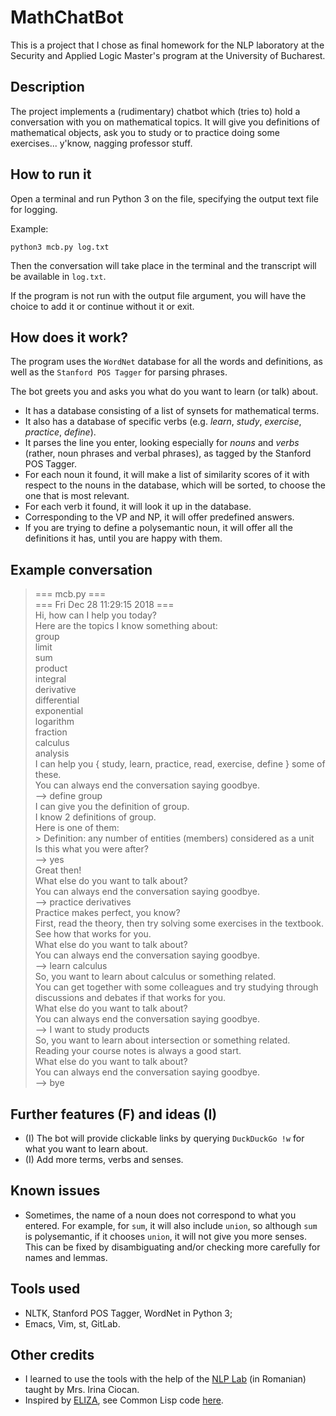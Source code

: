 # MathChatBot

This is a project that I chose as final homework for the NLP laboratory at the Security and Applied Logic Master's program at the University of Bucharest.

## Description
The project implements a (rudimentary) chatbot which (tries to) hold a conversation with you on mathematical topics. It will give you definitions of mathematical objects, ask you to study or to practice doing some exercises... y'know, nagging professor stuff.

## How to run it
Open a terminal and run Python 3 on the file, specifying the output text file for logging.

Example:

``` shell
python3 mcb.py log.txt
```

Then the conversation will take place in the terminal and the transcript will be available in `log.txt`.

If the program is not run with the output file argument, you will have the choice to add it or continue without it or exit.

## How does it work?
The program uses the `WordNet` database for all the words and definitions, as well as the `Stanford POS Tagger` for parsing phrases.

The bot greets you and asks you what do you want to learn (or talk) about.

- It has a database consisting of a list of synsets for mathematical terms. 
- It also has a database of specific verbs (e.g. *learn*, *study*, *exercise*, *practice*, *define*).
- It parses the line you enter, looking especially for *nouns* and *verbs* (rather, noun phrases and verbal phrases), as tagged by the Stanford POS Tagger.
- For each noun it found, it will make a list of similarity scores of it with respect to the nouns in the database, which will be sorted, to choose the one that is most relevant.
- For each verb it found, it will look it up in the database.
- Corresponding to the VP and NP, it will offer predefined answers.
- If you are trying to define a polysemantic noun, it will offer all the definitions it has, until you are happy with them.

## Example conversation
> === mcb.py === <br />
> === Fri Dec 28 11:29:15 2018 === <br />
> Hi, how can I help you today? <br />
> Here are the topics I know something about: <br />
> group <br />
> limit <br />
> sum <br />
> product <br />
> integral <br />
> derivative <br />
> differential <br />
> exponential <br />
> logarithm <br />
> fraction <br />
> calculus <br />
> analysis <br />
> I can help you { study, learn, practice, read, exercise, define } some of these. <br />
> You can always end the conversation saying goodbye. <br />
> --> define group <br />
> I can give you the definition of group. <br />
> I know 2 definitions of group. <br />
> Here is one of them: <br />
> &gt; Definition: any number of entities (members) considered as a unit <br />
> Is this what you were after? <br />
> --> yes <br />
> Great then! <br />
> What else do you want to talk about? <br />
> You can always end the conversation saying goodbye. <br />
> --> practice derivatives <br />
> Practice makes perfect, you know? <br />
> First, read the theory, then try solving some exercises in the textbook. See how that works for you. <br />
> What else do you want to talk about? <br />
> You can always end the conversation saying goodbye. <br />
> --> learn calculus <br />
> So, you want to learn about calculus or something related. <br />
> You can get together with some colleagues and try studying through discussions and debates if that works for you. <br />
> What else do you want to talk about? <br />
> You can always end the conversation saying goodbye. <br />
> --> I want to study products <br />
> So, you want to learn about intersection or something related. <br />
> Reading your course notes is always a good start. <br />
> What else do you want to talk about? <br />
> You can always end the conversation saying goodbye. <br />
> --> bye <br />


## Further features (F) and ideas (I)
- (I) The bot will provide clickable links by querying `DuckDuckGo !w` for what you want to learn about.
- (I) Add more terms, verbs and senses.

## Known issues
- Sometimes, the name of a noun does not correspond to what you entered. For example, for `sum`, it will also include `union`, so although `sum` is polysemantic, if it chooses `union`, it will not give you more senses. This can be fixed by disambiguating and/or checking more carefully for names and lemmas.


## Tools used
- NLTK, Stanford POS Tagger, WordNet in Python 3;
- Emacs, Vim, st, GitLab.


## Other credits
- I learned to use the tools with the help of the [NLP Lab](http://irinaciocan.ro/proces_lbnat/) (in Romanian) taught by Mrs. Irina Ciocan.
- Inspired by [ELIZA](https://en.wikipedia.org/wiki/ELIZA), see Common Lisp code [here](http://norvig.com/paip/eliza.lisp).

